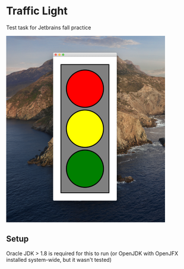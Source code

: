 # Traffic Light
Test task for Jetbrains fall practice

![Example](trafficlight.png)

## Setup
Oracle JDK > 1.8 is required for this to run (or OpenJDK with OpenJFX installed system-wide, but it wasn't tested)

